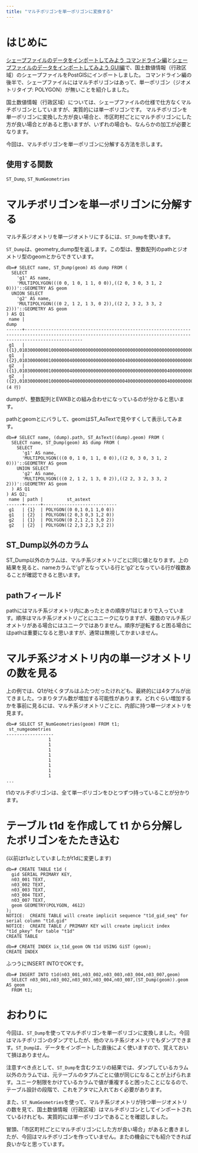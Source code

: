 ```yaml
---
title: "マルチポリゴンを単一ポリゴンに変換する"
---
```

# はじめに

[シェープファイルのデータをインポートしてみよう コマンドライン編](https://zenn.dev/boiledorange73/books/b1de0a18073af70946e0/viewer/import-cli)と[シェープファイルのデータをインポートしてみよう GUI編](https://zenn.dev/boiledorange73/books/b1de0a18073af70946e0/viewer/import-gui)で、国土数値情報（行政区域）のシェープファイルをPostGISにインポートしました。
コマンドライン編の後半で、シェープファイルにはマルチポリゴンはあって、単一ポリゴン（ジオメトリタイプ: POLYGON）が無いことを紹介しました。

国土数値情報（行政区域）については、シェープファイルの仕様で仕方なくマルチポリゴンとしていますが、実質的には単一ポリゴンです。
マルチポリゴンを単一ポリゴンに変換した方が良い場合と、市区町村ごとにマルチポリゴンにした方が良い場合とがあると思いますが、いずれの場合も、なんらかの加工が必要となります。

今回は、マルチポリゴンを単一ポリゴンに分解する方法を示します。

## 使用する関数

``ST_Dump``, ``ST_NumGeometries``

# マルチポリゴンを単一ポリゴンに分解する

マルチ系ジオメトリを単一ジオメトリにするには、``ST_Dump``を使います。

``ST_Dump``は、geometry_dump型を返します。この型は、整数配列のpathとジオメトリ型のgeomとからできています。

```psql
db=# SELECT name, ST_Dump(geom) AS dump FROM (
  SELECT
    'g1' AS name,
    'MULTIPOLYGON(((0 0, 1 0, 1 1, 0 0)),((2 0, 3 0, 3 1, 2 0)))'::GEOMETRY AS geom
  UNION SELECT
    'g2' AS name,
    'MULTIPOLYGON(((0 2, 1 2, 1 3, 0 2)),((2 2, 3 2, 3 3, 2 2)))'::GEOMETRY AS geom
) AS Q1
 name |                                                                               dump                                                                               
------+------------------------------------------------------------------------------------------------------------------------------------------------------------------
 g1   | ({1},0103000000010000000400000000000000000000000000000000000000000000000000F03F0000000000000000000000000000F03F000000000000F03F00000000000000000000000000000000)
 g1   | ({2},0103000000010000000400000000000000000000400000000000000000000000000000084000000000000000000000000000000840000000000000F03F00000000000000400000000000000000)
 g2   | ({1},0103000000010000000400000000000000000000000000000000000040000000000000F03F0000000000000040000000000000F03F000000000000084000000000000000000000000000000040)
 g2   | ({2},0103000000010000000400000000000000000000400000000000000040000000000000084000000000000000400000000000000840000000000000084000000000000000400000000000000040)
(4 行)
```

dumpが、整数配列とEWKBとの組み合わせになっているのが分かると思います。

pathとgeomとにバラして、geomはST_AsTextで見やすくして表示してみます。

```psql
db=# SELECT name, (dump).path, ST_AsText((dump).geom) FROM (
  SELECT name, ST_Dump(geom) AS dump FROM (
    SELECT
      'g1' AS name,
      'MULTIPOLYGON(((0 0, 1 0, 1 1, 0 0)),((2 0, 3 0, 3 1, 2 0)))'::GEOMETRY AS geom
    UNION SELECT
      'g2' AS name,
      'MULTIPOLYGON(((0 2, 1 2, 1 3, 0 2)),((2 2, 3 2, 3 3, 2 2)))'::GEOMETRY AS geom
  ) AS Q1
) AS Q2;
 name | path |         st_astext          
------+------+----------------------------
 g1   | {1}  | POLYGON((0 0,1 0,1 1,0 0))
 g1   | {2}  | POLYGON((2 0,3 0,3 1,2 0))
 g2   | {1}  | POLYGON((0 2,1 2,1 3,0 2))
 g2   | {2}  | POLYGON((2 2,3 2,3 3,2 2))
```

## ST_Dump以外のカラム
ST_Dump以外のカラムは、マルチ系ジオメトリごとに同じ値となります。上の結果を見ると、nameカラムで'g1'となっている行と'g2'となっている行が複数あることが確認できると思います。

## pathフィールド
pathにはマルチ系ジオメトリ内にあったときの順序が1はじまりで入っています。順序はマルチ系ジオメトリごとにユニークになりますが、複数のマルチ系ジオメトリがある場合にはユニークではありません。順序が逆転すると困る場合にはpathは重要になると思いますが、通常は無視してかまいません。

# マルチ系ジオメトリ内の単一ジオメトリの数を見る

上の例では、Q1が吐くタプルはふたつだったけれども、最終的には4タプルが出てきました。つまりタプル数が増加する可能性があります。どれぐらい増加するかを事前に見るには、マルチ系ジオメトリごとに、内部に持つ単一ジオメトリを見ます。

```psql
db=# SELECT ST_NumGeometries(geom) FROM t1;
 st_numgeometries 
------------------
                1
                1
                1
                1
                1
                1
                1
                1
...
```

t1のマルチポリゴンは、全て単一ポリゴンをひとつずつ持っていることが分かります。

# テーブル t1d を作成して t1 から分解したポリゴンをたたき込む

(以前はt1uとしていましたがt1dに変更します)

```psql
db=# CREATE TABLE t1d (
  gid SERIAL PRIMARY KEY,
  n03_001 TEXT,
  n03_002 TEXT,
  n03_003 TEXT,
  n03_004 TEXT,
  n03_007 TEXT,
  geom GEOMETRY(POLYGON, 4612)
);
NOTICE:  CREATE TABLE will create implicit sequence "t1d_gid_seq" for serial column "t1d.gid"
NOTICE:  CREATE TABLE / PRIMARY KEY will create implicit index "t1d_pkey" for table "t1d"
CREATE TABLE

db=# CREATE INDEX ix_t1d_geom ON t1d USING GiST (geom);
CREATE INDEX
```

ふつうにINSERT INTOでOKです。

```psql
db=# INSERT INTO t1d(n03_001,n03_002,n03_003,n03_004,n03_007,geom)
  SELECT n03_001,n03_002,n03_003,n03_004,n03_007,(ST_Dump(geom)).geom AS geom
  FROM t1;
```

# おわりに

今回は、``ST_Dump``を使ってマルチポリゴンを単一ポリゴンに変換しました。今回はマルチポリゴンのダンプでしたが、他のマルチ系ジオメトリでもダンプできます。``ST_Dump``は、データをインポートした直後によく使いますので、覚えておいて損はありません。

注意すべき点として、``ST_Dump``を含むクエリの結果では、ダンプしているカラム以外のカラムでは、元テーブルのタプルごとに値が同じになることが上げられます。ユニーク制限をかけているカラムで値が重複すると困ったことになるので、テーブル設計の段階で、これをアタマに入れておく必要があります。

また、``ST_NumGeometries``を使って、マルチ系ジオメトリが持つ単一ジオメトリの数を見て、国土数値情報（行政区域）はマルチポリゴンとしてインポートされているけれども、実質的には単一ポリゴンであることを確認しました。

冒頭、「市区町村ごとにマルチポリゴンにした方が良い場合」があると書きましたが、今回はマルチポリゴンを作っていません。またの機会にでも紹介できれば良いかなと思っています。
